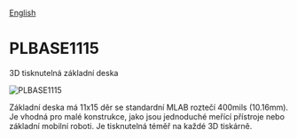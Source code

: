 
[English](./README.md)
<!--- module --->
# PLBASE1115
<!--- Emodule --->

<!--- subtitle --->3D tisknutelná základní deska<!--- Esubtitle --->

![PLBASE1115](/doc/img/PLBASE1115_mount_leg_top_big.jpg)

<!--- description --->Základní deska má 11x15 děr se standardní MLAB roztečí 400mils (10.16mm). Je vhodná pro malé konstrukce, jako jsou jednoduché meřící přístroje nebo základní mobilní roboti. Je tisknutelná téměř na každé 3D tiskárně.<!--- Edescription --->
            